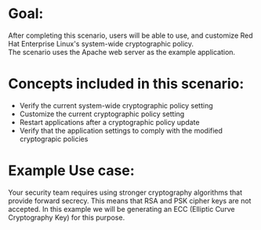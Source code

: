 # Goal:
After completing this scenario, users will be able to use, and 
customize Red Hat Enterprise Linux's system-wide cryptographic policy.  
The scenario uses the Apache web server as the example application.

# Concepts included in this scenario:
* Verify the current system-wide cryptographic policy setting
* Customize the current cryptographic policy setting
* Restart applications after a cryptographic policy update
* Verify that the application settings to comply with the modified cryptograpic policies

# Example Use case:
Your security team requires using stronger cryptography algorithms that provide 
forward secrecy. This means that RSA and PSK cipher keys are not accepted. In this 
example we will be generating an ECC (Elliptic Curve Cryptography Key) for this purpose. 

